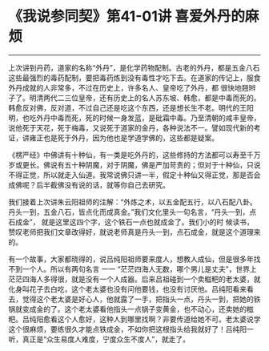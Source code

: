 # 《我说参同契》第41-01讲 喜爱外丹的麻烦

------

上次讲到丹药，道家的名称“外丹”，是化学药物配制。古老的外丹，都是五金八石这些最强烈的毒药配制，要把毒药炼到没有毒性才吃下去。在道家的传记上，服食外丹成就的人非常多，不过在历史上，许多名人、皇帝吃了外丹，都 很快地翘辫子了。明清两代二三位皇帝，还有历史上的名人苏东坡、韩愈，都是中毒而死的。韩愈反对佛，反对道，不过自己还是吃这个东西，还是想长生不老。明代的王阳明，也吃外丹中毒而死，死的时候一身发蓝，是砒霜中毒。乃至清朝的咸丰皇帝，说他死于天花，死于梅毒，又说死于道家的金丹，各种说法不一。譬如现代新的考证，讲雍正也是死于外丹，因为他也是学道学佛的，这些都是疑案。

《楞严经》中佛讲有十种仙，有一类是吃外丹的，这些修持的方法都可以寿至千万岁或更长。佛说有五十种阴魔，对于阴魔，佛是严加苛责的；但对于十种仙，只说不得正觉，所以就走入仙道。我常说佛只讲一半，假定十种仙又得正觉，那是否会成佛呢？后半截佛没有说的话，就等你自己去研究。

我们接着上次讲朱云阳祖师的注解：“外炼之术，以五金配五行，以八石配八卦。丹头一到，五金八石，皆点化而成真金。”我们文化里头一句名言，“丹头一到，点石成金”， 就是这里这四个字，这个铁石一点也就成金了。我们小的时 候读书，赞叹老师把我们文章改得好，就说老师真是丹头一到，点石成金，就是这个道理来的。

有一个故事，大家都晓得的，说吕纯阳祖师要来度人，想教人成仙，但是很多年找不到一个人。所以有两句名言 一一 “茫茫四海人无数，哪个男儿是丈夫”，世界上茫茫四海人多得很，就是没有一个人成器。后来吕祖碰到一个卖糍粑的老太婆，就化身叫花子去白吃，这个老太婆也没有问他要钱，也没有讨厌他。吕纯阳看来看去，觉得这个老太婆是好心人，他就露了一手，把指头一点，丹头一到，把她的铁锅就变成金的了。这个老太婆看他指头一点锅子变黄金，也不动心，还卖她的糍粑。吕纯阳愈看这个人愈好，这种人到哪里找啊？非要传道给她不可。老太婆说学这个很麻烦，要练很久才能点铁成金，不如你把这根指头给我就好了！吕纯阳一听，真正是“众生易度人难度，宁度众生不度人”，就走了。